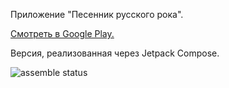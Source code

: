 Приложение "Песенник русского рока".

[Смотреть в Google Play.](https://play.google.com/store/apps/details?id=jatx.russianrocksongbook&hl=ru&gl=US)

Версия, реализованная через Jetpack Compose.

![assemble status](https://github.com/tabatsky/RussianRockSongBook4/workflows/Assemble/badge.svg)